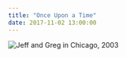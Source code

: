 ```yaml
---
title: "Once Upon a Time"
date: 2017-11-02 13:00:00
---
```


<img src="{{site.github.url}}/files/2017/11/jeff-greg-chicago-2003.jpg" alt="Jeff and Greg in Chicago, 2003" />
